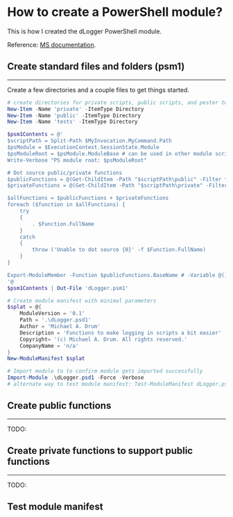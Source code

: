 # How to create a PowerShell module?
This is how I created the dLogger PowerShell module.

Reference: [MS documentation](https://docs.microsoft.com/en-us/powershell/scripting/developer/module/how-to-write-a-powershell-module-manifest?view=powershell-7.2).

## Create standard files and folders (psm1)
---
Create a few directories and a couple files to get things started. 

```PowerShell
# create directories for private scripts, public scripts, and pester test scripts
New-Item -Name 'private' -ItemType Directory
New-Item -Name 'public' -ItemType Directory
New-Item -Name 'tests' -ItemType Directory

$psm1Contents = @'
$scriptPath = Split-Path $MyInvocation.MyCommand.Path
$psModule = $ExecutionContext.SessionState.Module
$psModuleRoot = $psModule.ModuleBase # can be used in other module scripts
Write-Verbose "PS module root: $psModuleRoot"

# Dot source public/private functions
$publicFunctions = @(Get-ChildItem -Path "$scriptPath\public" -Filter *.ps1 -Recurse -ErrorAction SilentlyContinue)
$privateFunctions = @(Get-ChildItem -Path "$scriptPath\private" -Filter *.ps1 -Recurse -ErrorAction SilentlyContinue)

$allFunctions = $publicFunctions + $privateFunctions
foreach ($function in $allFunctions) {
    try
    {
        . $Function.FullName
    }
    catch
    {
        throw ('Unable to dot source {0}' -f $Function.FullName)
    }
}

Export-ModuleMember -Function $publicFunctions.BaseName # -Variable @() -Alias @()
'@
$psm1Contents | Out-File 'dLogger.psm1'

# Create module manifest with minimal parameters
$splat = @{
    ModuleVersion = '0.1'
    Path = '.\dLogger.psd1'
    Author = 'Michael A. Drum'
    Description = 'Functions to make logging in scripts a bit easier'
    Copyright= '(c) Michael A. Drum. All rights reserved.'
    CompanyName = 'n/a'
}
New-ModuleManifest $splat

# Import module to to confirm module gets imported successfully
Import-Module .\dLogger.psd1 -Force -Verbose
# alternate way to test module manifest: Test-ModuleManifest dLogger.psd1
```

## Create public functions
---
TODO:
## Create private functions to support public functions
---
TODO:
## Test module manifest


